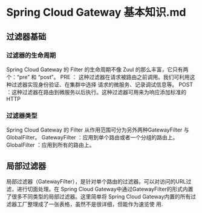 # Spring Cloud Gateway 基本知识.md
## 过滤器基础
### 过滤器的生命周期

Spring Cloud Gateway 的 Filter 的生命周期不像 Zuul 的那么丰富，它只有两个：“pre” 和 “post”。
PRE ： 这种过滤器在请求被路由之前调用。我们可利用这种过滤器实现身份验证、在集群中选择
请求的微服务、记录调试信息等。
POST ：这种过滤器在路由到微服务以后执行。这种过滤器可用来为响应添加标准的 HTTP
###  过滤器类型
Spring Cloud Gateway 的 Filter 从作用范围可分为另外两种GatewayFilter 与 GlobalFilter。
GatewayFilter ：应用到单个路由或者一个分组的路由上。
GlobalFilter ：应用到所有的路由上。

## 局部过滤器
局部过滤器（GatewayFilter），是针对单个路由的过滤器。可以对访问的URL过滤，进行切面处理。在
Spring Cloud Gateway中通过GatewayFilter的形式内置了很多不同类型的局部过滤器。这里简单将
Spring Cloud Gateway内置的所有过滤器工厂整理成了一张表格，虽然不是很详细，但能作为速览使
用.
